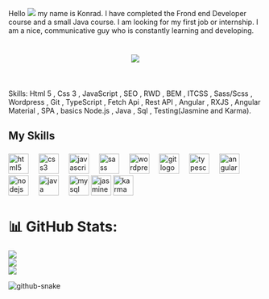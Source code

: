 
Hello ![](https://user-images.githubusercontent.com/18350557/176309783-0785949b-9127-417c-8b55-ab5a4333674e.gif) my name is Konrad. I have completed the Frond end Developer course and a small Java course. I am looking for my first job or internship. I am a nice, communicative guy who is constantly learning and developing.





<h1 align="center">
    <img src="https://readme-typing-svg.herokuapp.com/?font=Righteous&size=35&center=true&vCenter=true&width=500&height=70&duration=4000&lines=Hello!+👋;+Im'Konrad!;" />
</h1>



                                       



 <br><br>Skills: Html 5 , Css 3 , JavaScript , SEO , RWD , BEM , ITCSS , Sass/Scss , Wordpress , Git , TypeScript , Fetch Api , Rest API , Angular , RXJS , Angular Material , SPA , basics Node.js , Java , Sql , Testing(Jasmine and Karma).</h4>

###

<p align="left"></p>

###

<h2 align="left"></h2>

###

<h2 align="left">My Skills</h2>

###

<div align="left">
<img src="https://cdn.jsdelivr.net/gh/devicons/devicon/icons/html5/html5-original.svg" height="40" alt="html5 logo"  />
  <img width="12" />
  <img src="https://cdn.jsdelivr.net/gh/devicons/devicon/icons/css3/css3-original.svg" height="40" alt="css3 logo"  />
  <img width="12" />
  <img src="https://cdn.jsdelivr.net/gh/devicons/devicon/icons/javascript/javascript-original.svg" height="40" alt="javascript logo"  />
   <img width="12" />
  <img src="https://cdn.jsdelivr.net/gh/devicons/devicon/icons/sass/sass-original.svg" height="40" alt="sass logo"  />
  <img width="12" />
  <img src="https://cdn.jsdelivr.net/gh/devicons/devicon/icons/wordpress/wordpress-original.svg" height="40" alt="wordpress logo"  />
  <img width="12" />
  <img src="https://cdn.jsdelivr.net/gh/devicons/devicon/icons/git/git-original.svg" height="40" alt="git logo"  />
  <img width="12" />
  <img src="https://cdn.jsdelivr.net/gh/devicons/devicon/icons/typescript/typescript-original.svg" height="40" alt="typescript logo"  />
  <img width="12" />
  <img src="https://angular.io/assets/images/logos/angular/angular.svg"  width="40" height="40" alt="angular logo"/></a> 
  <img width="12" />
  <img src="https://cdn.jsdelivr.net/gh/devicons/devicon/icons/nodejs/nodejs-original.svg" height="40" alt="nodejs logo"  />
  <img width="12" />
  <img src="https://cdn.jsdelivr.net/gh/devicons/devicon/icons/java/java-original.svg" height="40" alt="java logo"  />
  <img width="12" />
 <img src="https://cdn.jsdelivr.net/gh/devicons/devicon/icons/mysql/mysql-original.svg" height="40" alt="mysql logo"  />
 <img src="https://www.vectorlogo.zone/logos/jasmine/jasmine-icon.svg" alt="jasmine" width="40" height="40"/> </a> <a href="https://karma-runner.github.io/latest/index.html" target="_blank" rel="noreferrer"> 
<img src="https://raw.githubusercontent.com/detain/svg-logos/780f25886640cef088af994181646db2f6b1a3f8/svg/karma.svg" alt="karma" width="40" height="40"/> </a> 

</div>




# 📊 GitHub Stats:


![](https://github-readme-stats.vercel.app/api?username=Konrad869&theme=radical&hide_border=false&include_all_commits=false&count_private=false)<br/>
![](https://github-readme-streak-stats.herokuapp.com/?user=Konrad869&theme=radical&hide_border=false)<br/>
![](https://github-readme-stats.vercel.app/api/top-langs/?username=Konrad869&theme=radical&hide_border=false&include_all_commits=false&count_private=false&layout=compact)


<picture>
  <source media="(prefers-color-scheme: dark)" srcset="https://raw.githubusercontent.com/tobiasmeyhoefer/tobiasmeyhoefer/output/github-snake-dark.svg" />
  <source media="(prefers-color-scheme: light)" srcset="https://raw.githubusercontent.com/tobiasmeyhoefer/tobiasmeyhoefer/output/github-snake.svg" />
  <img alt="github-snake" src="https://raw.githubusercontent.com/tobiasmeyhoefer/tobiasmeyhoefer/output/github-snake.svg" />
</picture>

